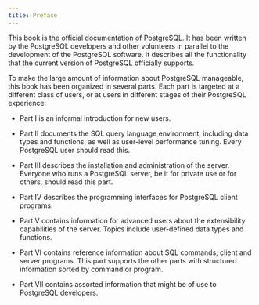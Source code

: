 ```yaml
---
title: Preface
---
```

This book is the official documentation of PostgreSQL. It has been written by the PostgreSQL developers and other volunteers in parallel to the development of the PostgreSQL software. It describes all the functionality that the current version of PostgreSQL officially supports.

To make the large amount of information about PostgreSQL manageable, this book has been organized in several parts. Each part is targeted at a different class of users, or at users in different stages of their PostgreSQL experience:

- Part I is an informal introduction for new users.

- Part II documents the SQL query language environment, including data types and functions, as well as user-level performance tuning. Every PostgreSQL user should read this.

- Part III describes the installation and administration of the server. Everyone who runs a PostgreSQL server, be it for private use or for others, should read this part.

- Part IV describes the programming interfaces for PostgreSQL client programs.

- Part V contains information for advanced users about the extensibility capabilities of the server. Topics include user-defined data types and functions.

- Part VI contains reference information about SQL commands, client and server programs. This part supports the other parts with structured information sorted by command or program.

- Part VII contains assorted information that might be of use to PostgreSQL developers.
